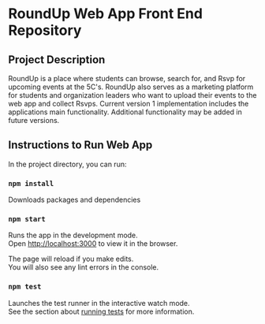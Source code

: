 # RoundUp Web App Front End Repository 

## Project Description 

RoundUp is a place where students can browse, search for, and Rsvp for upcoming events at the 5C's. RoundUp also serves as a marketing platform for students and organization leaders who want to upload their events to the web app and collect Rsvps. Current version 1 implementation includes the applications main functionality. Additional functionality may be added in future versions. 


## Instructions to Run Web App

In the project directory, you can run:

### `npm install`
Downloads packages and dependencies 

### `npm start`

Runs the app in the development mode.\
Open [http://localhost:3000](http://localhost:3000) to view it in the browser.

The page will reload if you make edits.\
You will also see any lint errors in the console.

### `npm test`

Launches the test runner in the interactive watch mode.\
See the section about [running tests](https://facebook.github.io/create-react-app/docs/running-tests) for more information.

